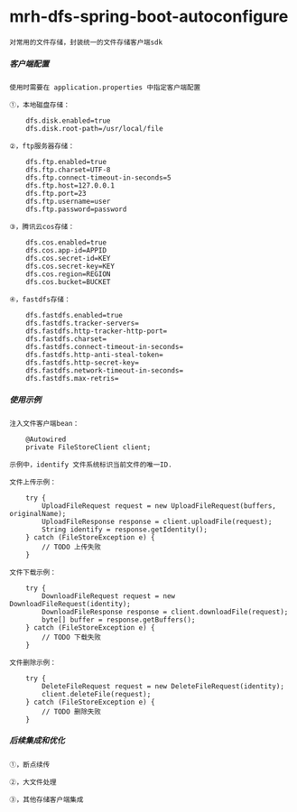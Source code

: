 # mrh-dfs-spring-boot-autoconfigure

	对常用的文件存储，封装统一的文件存储客户端sdk

##### 客户端配置

	使用时需要在 application.properties 中指定客户端配置
	
	①，本地磁盘存储：
	
		dfs.disk.enabled=true
		dfs.disk.root-path=/usr/local/file
	
	②，ftp服务器存储：
		
		dfs.ftp.enabled=true
		dfs.ftp.charset=UTF-8
		dfs.ftp.connect-timeout-in-seconds=5
		dfs.ftp.host=127.0.0.1
		dfs.ftp.port=23
		dfs.ftp.username=user
		dfs.ftp.password=password
	
	③，腾讯云cos存储：
	
		dfs.cos.enabled=true
		dfs.cos.app-id=APPID
		dfs.cos.secret-id=KEY
		dfs.cos.secret-key=KEY
		dfs.cos.region=REGION
		dfs.cos.bucket=BUCKET
	
	④，fastdfs存储：
	
		dfs.fastdfs.enabled=true
		dfs.fastdfs.tracker-servers=
		dfs.fastdfs.http-tracker-http-port=
		dfs.fastdfs.charset=
		dfs.fastdfs.connect-timeout-in-seconds=
		dfs.fastdfs.http-anti-steal-token=
		dfs.fastdfs.http-secret-key=
		dfs.fastdfs.network-timeout-in-seconds=
		dfs.fastdfs.max-retris=

##### 使用示例

	注入文件客户端bean：
			
		@Autowired
		private FileStoreClient client;
	
	示例中，identify 文件系统标识当前文件的唯一ID.
	
	文件上传示例：
	
		try {
			UploadFileRequest request = new UploadFileRequest(buffers, originalName);
			UploadFileResponse response = client.uploadFile(request);
			String identify = response.getIdentity();
		} catch (FileStoreException e) {
			// TODO 上传失败
		}
	
	文件下载示例：
	
		try {
			DownloadFileRequest request = new DownloadFileRequest(identity);
			DownloadFileResponse response = client.downloadFile(request);
			byte[] buffer = response.getBuffers();
		} catch (FileStoreException e) {
			// TODO 下载失败
		}
	
	文件删除示例：
	
		try {
			DeleteFileRequest request = new DeleteFileRequest(identity);
			client.deleteFile(request);
		} catch (FileStoreException e) {
			// TODO 删除失败
		}

##### 后续集成和优化

	①，断点续传
	
	②，大文件处理
	
	③，其他存储客户端集成
